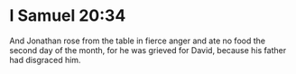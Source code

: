 # I Samuel 20:34

And Jonathan rose from the table in fierce anger and ate no food the second day of the month, for he was grieved for David, because his father had disgraced him.
